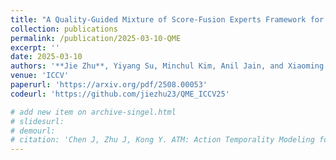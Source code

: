 ```yaml
---
title: "A Quality-Guided Mixture of Score-Fusion Experts Framework for Human Recognition"
collection: publications
permalink: /publication/2025-03-10-QME
excerpt: ''
date: 2025-03-10
authors: '**Jie Zhu**, Yiyang Su, Minchul Kim, Anil Jain, and Xiaoming Liu'
venue: 'ICCV'
paperurl: 'https://arxiv.org/pdf/2508.00053'
codeurl: 'https://github.com/jiezhu23/QME_ICCV25'

# add new item on archive-singel.html
# slidesurl:
# demourl:
# citation: 'Chen J, Zhu J, Kong Y. ATM: Action Temporality Modeling for Video Question Answering[C]//Proceedings of the 31st ACM International Conference on Multimedia. 2023: 4886-4895.'
---
```

<!-- 
<div style="text-align: center;">
  <img src="../images/atm_teaser_mm23.png" alt="alt text">
</div> -->
